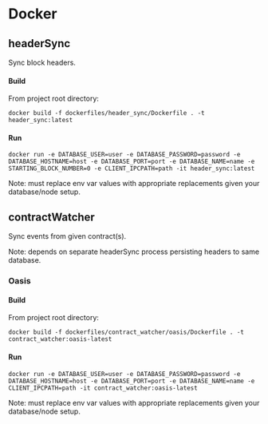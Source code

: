 # Docker

## headerSync
Sync block headers.

#### Build
From project root directory:
```
docker build -f dockerfiles/header_sync/Dockerfile . -t header_sync:latest
```

#### Run
```
docker run -e DATABASE_USER=user -e DATABASE_PASSWORD=password -e DATABASE_HOSTNAME=host -e DATABASE_PORT=port -e DATABASE_NAME=name -e STARTING_BLOCK_NUMBER=0 -e CLIENT_IPCPATH=path -it header_sync:latest
```
Note: must replace env var values with appropriate replacements given your database/node setup.

## contractWatcher
Sync events from given contract(s).

Note: depends on separate headerSync process persisting headers to same database.

### Oasis

#### Build
From project root directory:
```
docker build -f dockerfiles/contract_watcher/oasis/Dockerfile . -t contract_watcher:oasis-latest
```

#### Run
```
docker run -e DATABASE_USER=user -e DATABASE_PASSWORD=password -e DATABASE_HOSTNAME=host -e DATABASE_PORT=port -e DATABASE_NAME=name -e CLIENT_IPCPATH=path -it contract_watcher:oasis-latest
```
Note: must replace env var values with appropriate replacements given your database/node setup.
